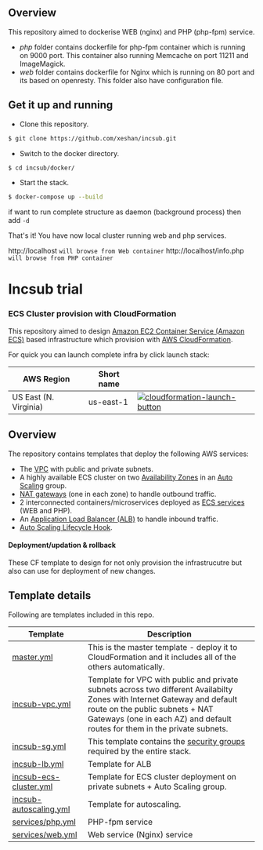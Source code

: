 ## Overview

This repository aimed to dockerise WEB (nginx) and PHP (php-fpm) service. 

- *php* folder contains dockerfile for php-fpm container which is running on 9000 port.  This container also running Memcache on port 11211 and ImageMagick.  
- *web* folder contains dockerfile for Nginx which is running on 80 port and its based on openresty.  This folder also have configuration file.


## Get it up and running

- Clone this repository.

``` bash
$ git clone https://github.com/xeshan/incsub.git 
```

- Switch to the docker directory.

``` bash
$ cd incsub/docker/ 
```

- Start the stack.

``` bash
$ docker-compose up --build
```

if want to run complete structure as daemon (background process) then add `-d`

That's it! You have now local cluster running web and php services.


http://localhost  `will browse from Web container`
http://localhost/info.php  `will browse from PHP container`

# Incsub trial
### ECS Cluster provision with CloudFormation

This repository aimed to design [Amazon EC2 Container Service (Amazon ECS)](http://docs.aws.amazon.com/AmazonECS/latest/developerguide/Welcome.html) based infrastructure which provision with [AWS CloudFormation](https://aws.amazon.com/cloudformation/).

For quick you can launch complete infra by click launch stack:

| AWS Region | Short name | | 
| -- | -- | -- |
| US East (N. Virginia) | us-east-1 | [![cloudformation-launch-button](https://ecswithcf.s3.amazonaws.com/launch-stack.jpg)](https://console.aws.amazon.com/cloudformation/home?region=us-east-1#/stacks/new?stackName=Incsub-trial&templateURL=https://ecswithcf.s3.amazonaws.com/master.yml) |

## Overview


The repository contains templates that deploy the following AWS services:

 - The [VPC](http://docs.aws.amazon.com/AmazonVPC/latest/UserGuide/VPC_Introduction.html) with public and private subnets.
 - A highly available ECS cluster on two [Availability Zones](http://docs.aws.amazon.com/AWSEC2/latest/UserGuide/using-regions-availability-zones.html) in an [Auto Scaling](https://aws.amazon.com/autoscaling/) group.
 - [NAT gateways](http://docs.aws.amazon.com/AmazonVPC/latest/UserGuide/vpc-nat-gateway.html) (one in each zone) to handle outbound traffic.
 - 2 interconnected containers/microservices deployed as [ECS services](http://docs.aws.amazon.com/AmazonECS/latest/developerguide/ecs_services.html) (WEB and PHP). 
 - An [Application Load Balancer (ALB)](https://aws.amazon.com/elasticloadbalancing/applicationloadbalancer/) to handle inbound traffic.
 - [Auto Scaling Lifecycle Hook](https://docs.aws.amazon.com/autoscaling/ec2/userguide/lifecycle-hooks.html).

####  Deployment/updation & rollback

These CF template to design for not only provision the infrastrucutre but also can use for deployment of new changes.

## Template details

Following are templates included in this repo.

| Template | Description |
| --- | --- | 
| [master.yml](master.yml) | This is the master template - deploy it to CloudFormation and it includes all of the others automatically. |
| [incsub-vpc.yml](infra/incsub-vpc.yml) | Template for VPC with public and private subnets across two different Availabilty Zones with Internet Gateway and default route on the public subnets + NAT Gateways (one in each AZ) and default routes for them in the private subnets.|
| [incsub-sg.yml](infra/incsub-sg.yml) | This template contains the [security groups](http://docs.aws.amazon.com/AmazonVPC/latest/UserGuide/VPC_SecurityGroups.html) required by the entire stack.|
| [incsub-lb.yml](infra/incsub-lb.yml) | Template for ALB  |
| [incsub-ecs-cluster.yml](infra/ecs-cluster.yml) | Template for ECS cluster deployment on private subnets + Auto Scaling group.
| [incsub-autoscaling.yml](infra/autoscaling.yml) | Template for autoscaling. |
| [services/php.yml](services/php.yml) | PHP-fpm service|
| [services/web.yml](services/web.yml) | Web service (Nginx) service |



